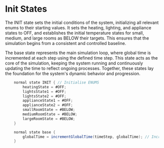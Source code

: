 
# Init States
 

The INIT state sets the initial conditions of the system, initializing all relevant enums to their 
starting values. It sets the heating, lighting, and appliance states to OFF, and establishes the 
initial temperature states for small, medium, and large rooms as BELOW their targets. This ensures 
that the simulation begins from a consistent and controlled baseline.

The base state represents the main simulation loop, where global time is incremented at each step 
using the defined time step. This state acts as the core of the simulation, keeping the system 
running and continuously updating the time to reflect ongoing processes. Together, these states 
lay the foundation for the system's dynamic behavior and progression.

```java
    normal state INIT { // Initialise ENUMS
        heatingState = #OFF;
        lightsState1 = #OFF;
        lightsState2 = #OFF;
        applianceState1 = #OFF;
        applianceState2 = #OFF;
        smallRoomState = #BELOW;
        mediumRoomState = #BELOW;
        largeRoomState = #BELOW;
    }

    normal state base {
        globalTime = incrementGlobalTime(timeStep, globalTime); // Increment Time
    }
```
